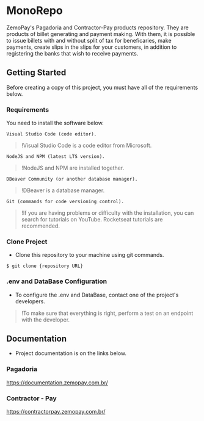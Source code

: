 # MonoRepo

ZemoPay's Pagadoria and Contractor-Pay products repository. They are products of billet generating and payment making. With them, it is possible to issue billets with and without split of tax for beneficaries, make payments, create slips in the slips for your customers, in addition to registering the banks that wish to receive payments.

## Getting Started

Before creating a copy of this project, you must have all of the requirements below.

### Requirements

You need to install the software below.

```
Visual Studio Code (code editor).
```
> !Visual Studio Code is a code editor from Microsoft.

```
NodeJS and NPM (latest LTS version).
```
> !NodeJS and NPM are installed together.

```
DBeaver Community (or another database manager).
```
> !DBeaver is a database manager.

```
Git (commands for code versioning control).
```

> !If you are having problems or difficulty with the installation, you can search for tutorials on YouTube. Rocketseat tutorials are recommended.

### Clone Project

- Clone this repository to your machine using git commands.

```shell
$ git clone {repository URL}
```

### .env and DataBase Configuration

- To configure the .env and DataBase, contact one of the project's developers.

> !To make sure that everything is right, perform a test on an endpoint with the developer.

## Documentation

- Project documentation is on the links below.

### Pagadoria

https://documentation.zemopay.com.br/

### Contractor - Pay

https://contractorpay.zemopay.com.br/

